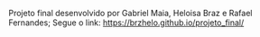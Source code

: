 Projeto final desenvolvido por Gabriel Maia, Heloisa Braz e Rafael Fernandes;
Segue o link: https://brzhelo.github.io/projeto_final/
